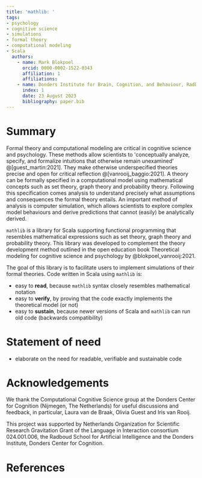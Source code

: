 ```yaml
---
title: 'mathlib: '
tags:
- psychology
- cognitive science
- simulations
- formal theory
- computational modeling
- Scala
  authors:
    - name: Mark Blokpoel
      orcid: 0000-0002-1522-0343
      affiliation: 1
      affiliations:
    - name: Donders Institute for Brain, Cognition, and Behaviour, Radboud University, The Netherlands
      index: 1
      date: 23 August 2023
      bibliography: paper.bib
---
```


# Summary

Formal theory and computational modeling are critical in cognitive science and psychology. These methods allow
scientists to 'conceptually analyze, specify, and formalize intuitions that otherwise remain unexamined'
@[guest_martin:2021]. They make otherwise underspecified theories precise and open for critical reflection
@[vanrooij_baggio:2021]. A theory can be formally specified in a computational model using mathematical concepts
such as set theory, graph theory and probability theory.  Following this specification comes analysis to understand
precisely what assumptions and consequences the formal theory entails. An important method of analysis is computer
simulation, which allows scientists to explore complex model behaviours and derive predictions that cannot (easily)
be analytically derived.

```mathlib``` is a library for Scala supporting functional programming that resembles mathematical expressions such
as set theory, graph theory and probability theory. This library was developed to complement the theory development
method outlined in the open education book Theoretical modeling for cognitive science and psychology by
@blokpoel_vanrooij:2021.

The goal of this library is to facilitate users to implement simulations of their formal theories.
Code written in Scala using ```mathlib``` is:

* easy to **read**, because ```mathlib``` syntax closely resembles mathematical notation
* easy to **verify**, by proving that the code exactly implements the theoretical model (or not)
* easy to **sustain**, because newer versions of Scala and ```mathlib``` can run old code (backwards compatibility)

# Statement of need

- elaborate on the need for readable, verifiable and sustainable code


# Acknowledgements

We thank the Computational Cognitive Science group at the Donders Center for Cognition (Nijmegen, The Netherlands)
for useful discussions and feedback, in particular, Laura van de Braak, Olivia Guest and Iris van Rooij.

This project was supported by Netherlands Organization for Scientific Research Gravitation Grant of the
Language in Interaction consortium 024.001.006, the Radboud School for Artificial Intelligence and the
Donders Institute, Donders Center for Cognition.

# References
